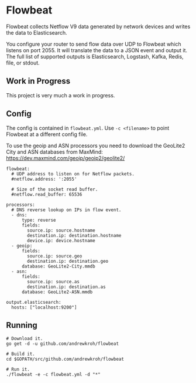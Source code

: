 # Flowbeat

Flowbeat collects Netflow V9 data generated by network devices and writes the
data to Elasticsearch.

You configure your router to send flow data over UDP to Flowbeat which listens
on port 2055. It will translate the data to a JSON event and output it. The
full list of supported outputs is Elasticsearch, Logstash, Kafka, Redis, file,
or stdout.

## Work in Progress

This project is very much a work in progress.

## Config

The config is contained in `flowbeat.yml`. Use `-c <filename>` to point Flowbeat
at a different config file.

To use the geoip and ASN processors you need to download the GeoLite2 City and
ASN databases from MaxMind: https://dev.maxmind.com/geoip/geoip2/geolite2/

```
flowbeat:
  # UDP address to listen on for Netflow packets.
  #netflow.address: ':2055'

  # Size of the socket read buffer.
  #netflow.read_buffer: 65536

processors:
  # DNS reverse lookup on IPs in flow event.
  - dns:
      type: reverse
      fields:
        source.ip: source.hostname
        destination.ip: destination.hostname
        device.ip: device.hostname
  - geoip:
      fields:
        source.ip: source.geo
        destination.ip: destination.geo
      database: GeoLite2-City.mmdb
  - asn:
      fields:
        source.ip: source.as
        destination.ip: destination.as
      database: GeoLite2-ASN.mmdb

output.elasticsearch:
  hosts: ["localhost:9200"]
```

## Running

```
# Download it.
go get -d -u github.com/andrewkroh/flowbeat

# Build it.
cd $GOPATH/src/github.com/andrewkroh/flowbeat

# Run it.
./flowbeat -e -c flowbeat.yml -d "*"
```
